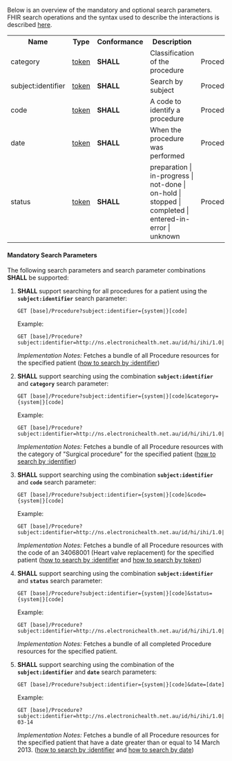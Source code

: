 Below is an overview of the mandatory and optional search parameters. FHIR search operations and the syntax used to describe the interactions is described <a href="http://hl7.org/fhir/R4/search.html">here</a>.

<table class="list" width="100%">
<tbody>
  <tr>
    <th>Name</th>
    <th>Type</th>
    <th>Conformance</th>
    <th>Description</th>
    <th>Path</th>
  </tr>
  <tr>
        <td>category</td>
        <td><a href="http://hl7.org/fhir/search.html#token">token</a></td>
        <td><b>SHALL</b></td>
        <td>Classification of the procedure</td>
        <td>Procedure.category</td>
  </tr>
  <tr>
        <td>subject:identifier</td>
        <td><a href="https://build.fhir.org/search.html#token">token</a></td>
        <td><b>SHALL</b></td>
        <td>Search by subject</td>
        <td>Procedure.subject.identifier</td>
  </tr>
  <tr>
        <td>code</td>
        <td><a href="http://hl7.org/fhir/search.html#token">token</a></td>
        <td><b>SHALL</b></td>
        <td>A code to identify a procedure</td>
        <td>Procedure.code</td>
  </tr>
  <tr>
        <td>date</td>
        <td><a href="http://hl7.org/fhir/search.html#token">token</a></td>
        <td><b>SHALL</b></td>
        <td>When the procedure was performed</td>
        <td>Procedure.performed</td>
  </tr>
  <tr>
        <td>status</td>
        <td><a href="http://hl7.org/fhir/search.html#token">token</a></td>
        <td><b>SHALL</b></td>
        <td>preparation | in-progress | not-done | on-hold | stopped | completed | entered-in-error | unknown</td>
        <td>Procedure.status</td>
  </tr>
 </tbody>
</table>


#### Mandatory Search Parameters

The following search parameters and search parameter combinations **SHALL** be supported:

1. **SHALL** support searching for all procedures for a patient using the **`subject:identifier`** search parameter:

    `GET [base]/Procedure?subject:identifier={system|}[code]`

    Example:
    ~~~
    GET [base]/Procedure?subject:identifier=http://ns.electronichealth.net.au/id/hi/ihi/1.0|8003608000228437
    ~~~
    *Implementation Notes:* Fetches a bundle of all Procedure resources for the specified patient ([how to search by :identifier](http://hl7.org/fhir/R4/search.html#reference))


1. **SHALL** support searching using the combination **`subject:identifier`** and **`category`** search parameter:

    `GET [base]/Procedure?subject:identifier={system|}[code]&category={system|}[code]`

    Example:
    ~~~
    GET [base]/Procedure?subject:identifier=http://ns.electronichealth.net.au/id/hi/ihi/1.0|8003608000228437&category=http://snomed.info/sct|387713003
    ~~~
    *Implementation Notes:* Fetches a bundle of all Procedure resources with the category of "Surgical procedure" for the specified patient ([how to search by :identifier](http://hl7.org/fhir/R4/search.html#reference))


1. **SHALL** support searching using the combination **`subject:identifier`** and **`code`** search parameter:

    `GET [base]/Procedure?subject:identifier={system|}[code]&code={system|}[code]`

    Example:
    ~~~
    GET [base]/Procedure?subject:identifier=http://ns.electronichealth.net.au/id/hi/ihi/1.0|8003608000228437&code=http://snomed.info/sct|34068001
    ~~~
    *Implementation Notes:* Fetches a bundle of all Procedure resources with the code of an 34068001 (Heart valve replacement) for the specified patient ([how to search by :identifier](http://hl7.org/fhir/R4/search.html#reference) and [how to search by token](http://hl7.org/fhir/search.html#token))

1. **SHALL** support searching using the combination **`subject:identifier`** and **`status`** search parameter:

    `GET [base]/Procedure?subject:identifier={system|}[code]&status={system|}[code]`

    Example:
    ~~~
    GET [base]/Procedure?subject:identifier=http://ns.electronichealth.net.au/id/hi/ihi/1.0|8003608000228437&&status=completed
    ~~~
    *Implementation Notes:* Fetches a bundle of all completed Procedure resources for the specified patient.
    
1. **SHALL** support searching using the combination of the **`subject:identifier`** and **`date`** search parameters:

    `GET [base]/Procedure?subject:identifier={system|}[code]&date=[date]`

    Example:
    ~~~ 
    GET [base]/Procedure?subject:identifier=http://ns.electronichealth.net.au/id/hi/ihi/1.0|8003608000228437&date=ge2013-03-14
    ~~~
    *Implementation Notes:* Fetches a bundle of all Procedure resources for the specified patient that have a date greater than or equal to 14 March 2013. ([how to search by :identifier](http://hl7.org/fhir/R4/search.html#reference) and [how to search by date](http://hl7.org/fhir/R4/search.html#date))